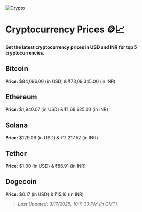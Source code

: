 
![Crypto](https://www.techguide.com.au/wp-content/uploads/2020/11/crypto3.jpeg)

# Cryptocurrency Prices 🪙📈

#### Get the latest cryptocurrency prices in USD and INR for top 5 cryptocurrencies.

## Bitcoin

**Price:** $84,096.00 (in USD) & ₹73,09,345.00 (in INR)

## Ethereum

**Price:** $1,940.07 (in USD) & ₹1,68,625.00 (in INR)

## Solana

**Price:** $129.06 (in USD) & ₹11,217.52 (in INR)

## Tether

**Price:** $1.00 (in USD) & ₹86.91 (in INR)

## Dogecoin

**Price:** $0.17 (in USD) & ₹15.16 (in INR)

> _Last Updated: 3/17/2025, 10:11:33 PM (in GMT)_

